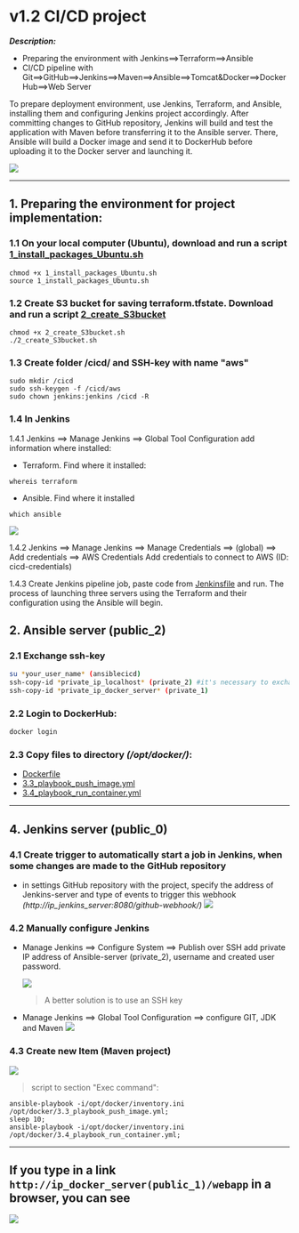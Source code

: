 # v1.2 CI/CD project

**_Description:_**

- Preparing the environment with Jenkins==>Terraform==>Ansible
- CI/CD pipeline with Git==>GitHub==>Jenkins==>Maven==>Ansible==>Tomcat&Docker==>DockerHub==>Web Server

To prepare deployment environment, use Jenkins, Terraform, and Ansible, installing them and configuring Jenkins project accordingly.
After committing changes to GitHub repository, Jenkins will build and test the application with Maven before transferring it to the Ansible server. There, Ansible will build a Docker image and send it to DockerHub before uploading it to the Docker server and launching it.

![](images/CI-CD-terraform.jpg)

---

## 1. Preparing the environment for project implementation:

### 1.1 On your local computer (Ubuntu), download and run a script [1_install_packages_Ubuntu.sh](1_environment/1_install_packages_Ubuntu.sh)

```
chmod +x 1_install_packages_Ubuntu.sh
source 1_install_packages_Ubuntu.sh
```

### 1.2 Create S3 bucket for saving terraform.tfstate. Download and run a script [2_create_S3bucket](1_environment/2_create_S3bucket.sh)

```
chmod +x 2_create_S3bucket.sh
./2_create_S3bucket.sh
```

### 1.3 Create folder /cicd/ and SSH-key with name "aws"

```
sudo mkdir /cicd
sudo ssh-keygen -f /cicd/aws
sudo chown jenkins:jenkins /cicd -R
```

### 1.4 In Jenkins

1.4.1 Jenkins ==> Manage Jenkins ==> Global Tool Configuration add information where installed:

- Terraform. Find where it installed:

```
whereis terraform
```

- Ansible. Find where it installed

```
which ansible
```

![](images/env_jenkins_global.jpg)

1.4.2 Jenkins ==> Manage Jenkins ==> Manage Credentials ==> (global) ==> Add credentials ==> AWS Credentials Add credentials to connect to AWS (ID: cicd-credentials)

1.4.3 Create Jenkins pipeline job, paste code from [Jenkinsfile](1_environment/Jenkinsfile) and run. The process of launching three servers using the Terraform and their configuration using the Ansible will begin.

## 2. Ansible server (public_2)

### 2.1 Exchange ssh-key

```bash
su *your_user_name* (ansiblecicd)
ssh-copy-id *private_ip_localhost* (private_2) #it's necessary to exchange the SSH-key with the local server on behalf of the created user
ssh-copy-id *private_ip_docker_server* (private_1)
```

### 2.2 Login to DockerHub:

```bash
docker login
```

### 2.3 Copy files to directory _(/opt/docker/)_:

- [Dockerfile](3_Ansible/Dockerfile)
- [3.3_playbook_push_image.yml](3_Ansible/3.3_playbook_push_image.yml)
- [3.4_playbook_run_container.yml](3_Ansible/3.4_playbook_run_container.yml)

---

## 4. Jenkins server (public_0)

### 4.1 Create trigger to automatically start a job in Jenkins, when some changes are made to the GitHub repository

- in settings GitHub repository with the project, specify the address of Jenkins-server and type of events to trigger this webhook _(http://ip_jenkins_server:8080/github-webhook/)_
  ![](images\webhook_git.jpg)

### 4.2 Manually configure Jenkins

- Manage Jenkins ==> Configure System ==> Publish over SSH add private IP address of Ansible-server (private_2), username and created user password.

  ![](images/ansible_ssh.jpg)

  > A better solution is to use an SSH key

- Manage Jenkins ==> Global Tool Configuration ==> configure GIT, JDK and Maven
  ![](images/glob_conf_1.jpg)

### 4.3 Create new Item (Maven project)

![](images/project_1.jpg)

> script to section "Exec command":

```
ansible-playbook -i/opt/docker/inventory.ini /opt/docker/3.3_playbook_push_image.yml;
sleep 10;
ansible-playbook -i/opt/docker/inventory.ini /opt/docker/3.4_playbook_run_container.yml;
```

---

## If you type in a link `http://ip_docker_server(public_1)/webapp` in a browser, you can see

![](images/registration_form.jpg)
